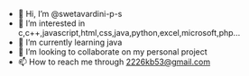 - 👋 Hi, I’m @swetavardini-p-s
- 👀 I’m interested in c,c++,javascript,html,css,java,python,excel,microsoft,php...
- 🌱 I’m currently learning java
- 💞️ I’m looking to collaborate on my personal project
- 📫 How to reach me through 2226kb53@gmail.com

<!---
swetavardini-p-s/swetavardini-p-s is a ✨ special ✨ repository because its `README.md` (this file) appears on your GitHub profile.
You can click the Preview link to take a look at your changes.
--->
